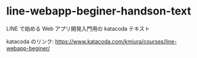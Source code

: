 # line-webapp-beginer-handson-text

LINE で始める Web アプリ開発入門用の katacoda テキスト

katacoda のリンク: https://www.katacoda.com/kmiura/courses/line-webapp-beginer/

